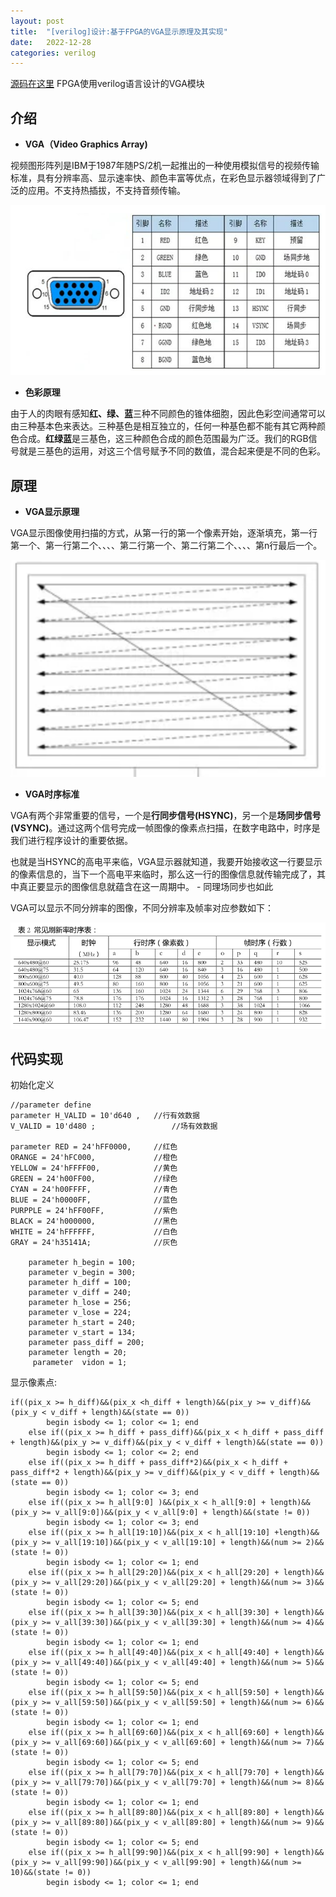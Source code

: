```yaml
---
layout: post
title:  "[verilog]设计:基于FPGA的VGA显示原理及其实现"
date:   2022-12-28 
categories: verilog
---
```

[源码在这里](https://github.com/yuuuuuuan/FPGA_VGA)	FPGA使用verilog语言设计的VGA模块

## 介绍

- **VGA（Video Graphics Array)**

视频图形阵列是IBM于1987年随PS/2机一起推出的一种使用模拟信号的视频传输标准，具有分辨率高、显示速率快、颜色丰富等优点，在彩色显示器领域得到了广泛的应用。不支持热插拔，不支持音频传输。

![image](/assets/v2-4316a4e0a54140040e5ad54c4a16bd61_1440w.png)

- **色彩原理**

由于人的肉眼有感知**红、绿、蓝**三种不同颜色的锥体细胞，因此色彩空间通常可以由三种基本色来表达。三种基色是相互独立的，任何一种基色都不能有其它两种颜色合成。**红绿蓝**是三基色，这三种颜色合成的颜色范围最为广泛。我们的RGB信号就是三基色的运用，对这三个信号赋予不同的数值，混合起来便是不同的色彩。

## 原理

- **VGA显示原理**

VGA显示图像使用扫描的方式，从第一行的第一个像素开始，逐渐填充，第一行第一个、第一行第二个、、、、第二行第一个、第二行第二个、、、、第n行最后一个。

![image](/assets/VGA.PNG)

- **VGA时序标准**

VGA有两个非常重要的信号，一个是**行同步信号(HSYNC)**，另一个是**场同步信号(VSYNC)**。通过这两个信号完成一帧图像的像素点扫描，在数字电路中，时序是我们进行程序设计的重要依据。

也就是当HSYNC的高电平来临，VGA显示器就知道，我要开始接收这一行要显示的像素信息的，当下一个高电平来临时，那么这一行的图像信息就传输完成了，其中真正要显示的图像信息就蕴含在这一周期中。 - 同理场同步也如此

VGA可以显示不同分辨率的图像，不同分辨率及帧率对应参数如下：

![image](/assets/100046083-84484-5.png)

## **代码实现**

初始化定义

```
//parameter define
parameter H_VALID = 10'd640 , 	//行有效数据
V_VALID = 10'd480 ; 				//场有效数据

parameter RED = 24'hFF0000, 	//红色
ORANGE = 24'hFC000, 			//橙色
YELLOW = 24'hFFFF00, 			//黄色
GREEN = 24'h00FF00, 			//绿色
CYAN = 24'h00FFFF, 				//青色
BLUE = 24'h0000FF, 				//蓝色
PURPPLE = 24'hFF00FF, 			//紫色
BLACK = 24'h000000, 			//黑色
WHITE = 24'hFFFFFF, 			//白色
GRAY = 24'h35141A;				//灰色

    parameter h_begin = 100;
    parameter v_begin = 300;
    parameter h_diff = 100;
    parameter v_diff = 240;
    parameter h_lose = 256;
    parameter v_lose = 224;
    parameter h_start = 240;
    parameter v_start = 134;
    parameter pass_diff = 200;
    parameter length = 20;
	 parameter	vidon = 1;
```

显示像素点:

```
if((pix_x >= h_diff)&&(pix_x <h_diff + length)&&(pix_y >= v_diff)&&(pix_y < v_diff + length)&&(state == 0))
        begin isbody <= 1; color <= 1; end
    else if((pix_x >= h_diff + pass_diff)&&(pix_x < h_diff + pass_diff + length)&&(pix_y >= v_diff)&&(pix_y < v_diff + length)&&(state == 0))
        begin isbody <= 1; color <= 2; end
    else if((pix_x >= h_diff + pass_diff*2)&&(pix_x < h_diff + pass_diff*2 + length)&&(pix_y >= v_diff)&&(pix_y < v_diff + length)&&(state == 0))
        begin isbody <= 1; color <= 3; end
    else if((pix_x >= h_all[9:0] )&&(pix_x < h_all[9:0] + length)&&(pix_y >= v_all[9:0])&&(pix_y < v_all[9:0] + length)&&(state != 0))
        begin isbody <= 1; color <= 3; end
    else if((pix_x >= h_all[19:10])&&(pix_x < h_all[19:10] +length)&&(pix_y >= v_all[19:10])&&(pix_y < v_all[19:10] + length)&&(num >= 2)&&(state != 0))
        begin isbody <= 1; color <= 1; end
    else if((pix_x >= h_all[29:20])&&(pix_x < h_all[29:20] + length)&&(pix_y >= v_all[29:20])&&(pix_y < v_all[29:20] + length)&&(num >= 3)&&(state != 0))
        begin isbody <= 1; color <= 5; end
    else if((pix_x >= h_all[39:30])&&(pix_x < h_all[39:30] + length)&&(pix_y >= v_all[39:30])&&(pix_y < v_all[39:30] + length)&&(num >= 4)&&(state != 0))
        begin isbody <= 1; color <= 1; end
    else if((pix_x >= h_all[49:40])&&(pix_x < h_all[49:40] + length)&&(pix_y >= v_all[49:40])&&(pix_y < v_all[49:40] + length)&&(num >= 5)&&(state != 0))
        begin isbody <= 1; color <= 5; end
    else if((pix_x >= h_all[59:50])&&(pix_x < h_all[59:50] + length)&&(pix_y >= v_all[59:50])&&(pix_y < v_all[59:50] + length)&&(num >= 6)&&(state != 0))
        begin isbody <= 1; color <= 1; end
    else if((pix_x >= h_all[69:60])&&(pix_x < h_all[69:60] + length)&&(pix_y >= v_all[69:60])&&(pix_y < v_all[69:60] + length)&&(num >= 7)&&(state != 0))
        begin isbody <= 1; color <= 5; end
    else if((pix_x >= h_all[79:70])&&(pix_x < h_all[79:70] + length)&&(pix_y >= v_all[79:70])&&(pix_y < v_all[79:70] + length)&&(num >= 8)&&(state != 0))
        begin isbody <= 1; color <= 1; end
    else if((pix_x >= h_all[89:80])&&(pix_x < h_all[89:80] + length)&&(pix_y >= v_all[89:80])&&(pix_y < v_all[89:80] + length)&&(num >= 9)&&(state != 0))
        begin isbody <= 1; color <= 5; end
    else if((pix_x >= h_all[99:90])&&(pix_x < h_all[99:90] + length)&&(pix_y >= v_all[99:90])&&(pix_y < v_all[99:90] + length)&&(num >= 10)&&(state != 0))
        begin isbody <= 1; color <= 1; end
```

